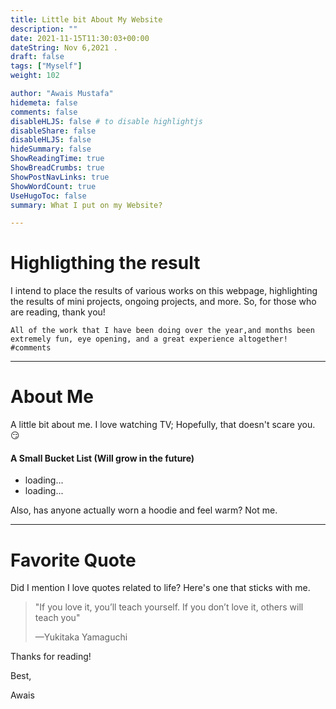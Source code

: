 ```yaml
---
title: Little bit About My Website
description: ""
date: 2021-11-15T11:30:03+00:00
dateString: Nov 6,2021 .
draft: false
tags: ["Myself"]
weight: 102

author: "Awais Mustafa"
hidemeta: false
comments: false
disableHLJS: false # to disable highlightjs
disableShare: false
disableHLJS: false
hideSummary: false
ShowReadingTime: true
ShowBreadCrumbs: true
ShowPostNavLinks: true
ShowWordCount: true
UseHugoToc: false
summary: What I put on my Website?

---
```




<!DOCTYPE html>
<html>
<head>
  <meta charset="utf-8">

  <meta name="viewport" content="width=device-width, initial-scale=1">
  <!-- Include the Open Graph meta tags here -->
<!--     <head>
  <meta property="og:type" content="website">
  <meta property="og:title" content="Awais Mustafa">
  <meta property="og:url" content="https://awwais.me/">
  <meta property="og:image" content="https://awwais.me/blog/awais.jpg">
  <meta property="og:description" content="Awais Blog"> -->
</head>

</head>
<body>

    
# Highligthing the result

I intend to place the results of various works on this webpage, highlighting the results of mini projects, ongoing projects, and more. So, for those who are reading, thank you!

```
All of the work that I have been doing over the year,and months been
extremely fun, eye opening, and a great experience altogether!         #comments
```
***

# About Me

A little bit about me. I love watching TV; Hopefully, that doesn't scare you. :smirk:

#### A Small Bucket List (Will grow in the future)
<ul>
    <li>loading...</li>
    <li>loading...</li>
</ul>

Also, has anyone actually worn a hoodie and feel warm? Not me.

***
# Favorite Quote

Did I mention I love quotes related to life? Here's one that sticks with me.

> "If you love it, you’ll teach yourself. If you don’t love it, others will teach you"
>
> —Yukitaka Yamaguchi

Thanks for reading!

Best,

Awais
    
</body>
</html>


